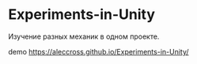 # Experiments-in-Unity
Изучение разных механик в одном проекте. 

demo https://aleccross.github.io/Experiments-in-Unity/
